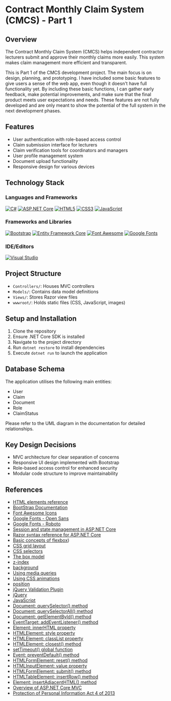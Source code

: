 ﻿# Contract Monthly Claim System (CMCS) - Part 1

## Overview

The Contract Monthly Claim System (CMCS) helps independent contractor lecturers submit and approve their monthly claims more easily. This system makes claim management more efficient and transparent.

This is Part 1 of the CMCS development project. The main focus is on design, planning, and prototyping. I have included some basic features to give users a sense of the web app, even though it doesn't have full functionality yet. By including these basic functions, I can gather early feedback, make potential improvements, and make sure that the final product meets user expectations and needs. These features are not fully developed and are only meant to show the potential of the full system in the next development phases.

## Features

- User authentication with role-based access control
- Claim submission interface for lecturers
- Claim verification tools for coordinators and managers
- User profile management system
- Document upload functionality
- Responsive design for various devices

## Technology Stack

### Languages and Frameworks
<p align="left">
<a href="#"><img alt="C#" src="https://img.shields.io/badge/c%23-%23239120.svg?style=for-the-badge&logo=c-sharp&logoColor=white"></a>
<a href="#"><img alt="ASP.NET Core" src="https://img.shields.io/badge/ASP.NET%20Core-%235C2D91.svg?style=for-the-badge&logo=.net&logoColor=white"></a>
<a href="#"><img alt="HTML5" src="https://img.shields.io/badge/html5-%23E34F26.svg?style=for-the-badge&logo=html5&logoColor=white"></a>
<a href="#"><img alt="CSS3" src="https://img.shields.io/badge/css3-%231572B6.svg?style=for-the-badge&logo=css3&logoColor=white"></a>
<a href="#"><img alt="JavaScript" src="https://img.shields.io/badge/javascript-%23F7DF1E.svg?style=for-the-badge&logo=javascript&logoColor=black"></a>
</p>

### Frameworks and Libraries
<p align="left">
<a href="#"><img alt="Bootstrap" src="https://img.shields.io/badge/bootstrap-%237952B3.svg?style=for-the-badge&logo=bootstrap&logoColor=white"></a>
<a href="#"><img alt="Entity Framework Core" src="https://img.shields.io/badge/Entity%20Framework%20Core-%23512BD4.svg?style=for-the-badge&logo=.net&logoColor=white"></a>
<a href="#"><img alt="Font Awesome" src="https://img.shields.io/badge/Font%20Awesome-%23528DD7.svg?style=for-the-badge&logo=font-awesome&logoColor=white"></a>
<a href="#"><img alt="Google Fonts" src="https://img.shields.io/badge/Google%20Fonts-%234285F4.svg?style=for-the-badge&logo=google-fonts&logoColor=white"></a>
</p>

### IDE/Editors
<p align="left">
<a href="#"><img alt="Visual Studio" src="https://img.shields.io/badge/Visual%20Studio-%235C2D91.svg?style=for-the-badge&logo=visual-studio&logoColor=white"></a>


## Project Structure

- `Controllers/`: Houses MVC controllers
- `Models/`: Contains data model definitions
- `Views/`: Stores Razor view files
- `wwwroot/`: Holds static files (CSS, JavaScript, images)

## Setup and Installation

1. Clone the repository
2. Ensure .NET Core SDK is installed
3. Navigate to the project directory
4. Run `dotnet restore` to install dependencies
5. Execute `dotnet run` to launch the application

## Database Schema

The application utilises the following main entities:
- User
- Claim
- Document
- Role
- ClaimStatus

Please refer to the UML diagram in the documentation for detailed relationships.

## Key Design Decisions

- MVC architecture for clear separation of concerns
- Responsive UI design implemented with Bootstrap
- Role-based access control for enhanced security
- Modular code structure to improve maintainability

## References
- [HTML elements reference](https://developer.mozilla.org/en-US/docs/Web/HTML/Element)
- [BootStrap Documentation](https://getbootstrap.com/docs/5.0/getting-started/introduction/)
- [Font Awesome Icons](https://fontawesome.com/v5.15/icons?d=gallery&p=2&m=free)
- [Google Fonts -  Open Sans](https://fonts.google.com/specimen/Open+Sans?query=open+sans)
- [Google Fonts -  Roboto](https://fonts.google.com/specimen/Roboto?query=roboto)
- [Session and state management in ASP.NET Core](https://docs.microsoft.com/en-us/aspnet/core/fundamentals/app-state?view=aspnetcore-5.0)
- [Razor syntax reference for ASP.NET Core](https://docs.microsoft.com/en-us/aspnet/core/mvc/views/razor?view=aspnetcore-5.0)
- [Basic concepts of flexbox](https://developer.mozilla.org/en-US/docs/Web/CSS/CSS_Flexible_Box_Layout/Basic_Concepts_of_Flexbox))
- [CSS grid layout](https://developer.mozilla.org/en-US/docs/Web/CSS/CSS_Grid_Layout)
- [CSS selectors](https://developer.mozilla.org/en-US/docs/Web/CSS/CSS_Selectors)
- [The box model](https://developer.mozilla.org/en-US/docs/Learn/CSS/Building_blocks/The_box_model)
- [z-index](https://developer.mozilla.org/en-US/docs/Web/CSS/z-index)
- [background](https://developer.mozilla.org/en-US/docs/Web/CSS/background)
- [Using media queries](https://developer.mozilla.org/en-US/docs/Web/CSS/Media_Queries/Using_media_queries)
- [Using CSS animations](https://developer.mozilla.org/en-US/docs/Web/CSS/CSS_Animations/Using_CSS_animations)
- [position](https://developer.mozilla.org/en-US/docs/Web/CSS/position)
- [jQuery Validation Plugin](https://jqueryvalidation.org/)
- [jQuery](https://api.jquery.com/)
- [JavaScript](https://developer.mozilla.org/en-US/docs/Web/JavaScript)
- [Document: querySelector() method](https://developer.mozilla.org/en-US/docs/Web/API/Document/querySelector)
- [Document: querySelectorAll() method](https://developer.mozilla.org/en-US/docs/Web/API/Document/querySelectorAll)
- [Document: getElementById() method](https://developer.mozilla.org/en-US/docs/Web/API/Document/getElementById)
- [EventTarget: addEventListener() method](https://developer.mozilla.org/en-US/docs/Web/API/EventTarget/addEventListener)
- [Element: innerHTML property](https://developer.mozilla.org/en-US/docs/Web/API/Element/innerHTML)
- [HTMLElement: style property](https://developer.mozilla.org/en-US/docs/Web/API/HTMLElement/style)
- [HTMLElement: classList property](https://developer.mozilla.org/en-US/docs/Web/API/Element/classList)
- [HTMLElement: closest() method](https://developer.mozilla.org/en-US/docs/Web/API/Element/closest)
- [setTimeout() global function](https://developer.mozilla.org/en-US/docs/Web/API/WindowOrWorkerGlobalScope/setTimeout)
- [Event: preventDefault() method](https://developer.mozilla.org/en-US/docs/Web/API/Event/preventDefault)
- [HTMLFormElement: reset() method](https://developer.mozilla.org/en-US/docs/Web/API/HTMLFormElement/reset)
- [HTMLInputElement: value property](https://developer.mozilla.org/en-US/docs/Web/API/HTMLInputElement/value)
- [HTMLFormElement: submit() method](https://developer.mozilla.org/en-US/docs/Web/API/HTMLFormElement/submit)
- [HTMLTableElement: insertRow() method](https://developer.mozilla.org/en-US/docs/Web/API/HTMLTableElement/insertRow)
- [Element: insertAdjacentHTML() method](https://developer.mozilla.org/en-US/docs/Web/API/Element/insertAdjacentHTML)
- [Overview of ASP.NET Core MVC](https://learn.microsoft.com/en-us/aspnet/core/mvc/overview?view=aspnetcore-8.0)
- [Protection of Personal Information Act 4 of 2013](https://www.gov.za/documents/protection-personal-information-act)